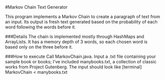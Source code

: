 #Markov Chain Text Generator

This program implements a Markov Chain to create a paragraph of text from an input. Its output is fresh text generated based on the probability of each word following the words before it.

###Details
The chain is implemented mostly through HashMaps and ArrayLists. It has a memory depth of 3 words, so each chosen word is based only on the three before it.

###How to execute
Call MarkovChain.java. Input a .txt file containing your sample book or books; I've included manybooks.txt, a collection of classic works from Project Gutenberg. The input should look like
    [terminal] MarkovChain < manybooks.txt